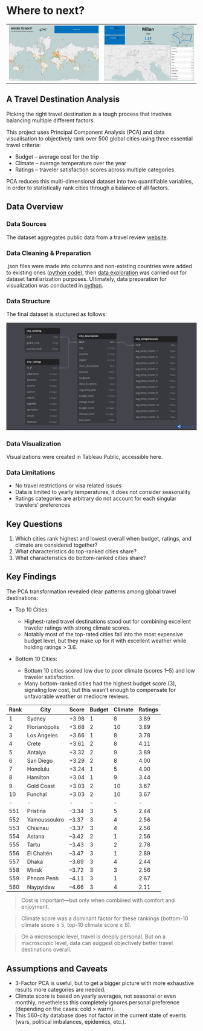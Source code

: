 # Where to next?

<table>
  <tr>
    <td><img src="pictures/intro.jpg" alt="intro" width="400"/></td>
    <td><img src="pictures/city_dashboard.jpg" alt="city dashboard" width="400"/></td>
  </tr>
</table>

## A Travel Destination Analysis

Picking the right travel destination is a tough process that involves balancing multiple different factors. 

This project uses Principal Component Analysis (PCA) and data visualisation to objectively rank over 500 global cities using three essential travel criteria:
- Budget – average cost for the trip
- Climate – average temperature over the year
- Ratings – traveler satisfaction scores across multiple categories

PCA reduces this multi-dimensional dataset into two quantifiable variables, in order to statistically rank cities through a balance of all factors. 


## Data Overview

### Data Sources

The dataset aggregates public data from a travel review [website](https://www.kaggle.com/datasets/furkanima/worldwide-travel-cities-ratings-and-climate).

### Data Cleaning & Preparation

.json files were made into columns and non-existing countries were added to existing ones ([python code](code/cities_cleaning.py)), then [data exploration](code/cities_exploration.ipynb) was carried out for dataset familiarization purposes. Ultimately, data preparation for visualization was conducted in [python](code/cities_preparation.py).

### Data Structure

The final dataset is stuctured as follows:

  <img src="pictures/cities_db.jpg" alt="db_cities">



### Data Visualization

Visualizations were created in Tableau Public, accessible here.

### Data Limitations
- No travel restrictions or visa related issues
- Data is limited to yearly temperatures, it does not consider seasonality
- Ratings categories are arbitrary do not account for each singular travelers' preferences


## Key Questions

1.	Which cities rank highest and lowest overall when budget, ratings, and climate are considered together?
2.	What characteristics do top-ranked cities share?
3.	What characteristics do bottom-ranked cities share?


## Key Findings

The PCA transformation revealed clear patterns among global travel destinations:
- Top 10 Cities:
	- Highest-rated travel destinations stood out for combining excellent traveler ratings with strong climate scores.
	- Notably most of the top-rated cities fall into the most expensive budget level, but they make up for it with excellent weather while holding ratings > 3.6.

- Bottom 10 Cities:
	- Bottom 10 cities scored low due to poor climate (scores 1–5) and low traveler satisfaction.
	- Many bottom-ranked cities had the highest budget score (3), signaling low cost, but this wasn’t enough to compensate for unfavorable weather or mediocre reviews.
 
| Rank | City             |   Score   | Budget        | Climate        | Ratings        |
|------|------------------|-----------|---------------|----------------|----------------|
| 1    | Sydney           | +3.98     | 1             | 8              | 3.89           |
| 2    | Florianópolis    | +3.68     | 2             | 10             | 3.89           |
| 3    | Los Angeles      | +3.66     | 1             | 8              | 3.78           |
| 4    | Crete            | +3.61     | 2             | 8              | 4.11           |
| 5    | Antalya          | +3.32     | 2             | 9              | 3.89           |
| 6    | San Diego        | +3.29     | 2             | 8              | 4.00           |
| 7    | Honolulu         | +3.24     | 1             | 5              | 4.00           |
| 8    | Hamilton         | +3.04     | 1             | 9              | 3.44           |
| 9    | Gold Coast       | +3.03     | 2             | 10             | 3.67           |
| 10   | Funchal          | +3.03     | 2             | 10             | 3.67           |
| -    | -                | -         | -             | -              | -              |
| 551  | Pristina         | –3.34     | 3             | 5              | 2.44           |
| 552  | Yamoussoukro     | –3.37     | 3             | 4              | 2.56           |
| 553  | Chisinau         | –3.37     | 3             | 4              | 2.56           |
| 554  | Astana           | –3.42     | 2             | 1              | 2.56           |
| 555  | Tartu            | –3.43     | 3             | 2              | 2.78           |
| 556  | El Chaltén       | –3.47     | 3             | 1              | 2.89           |
| 557  | Dhaka            | –3.69     | 3             | 4              | 2.44           |
| 558  | Minsk            | –3.72     | 3             | 3              | 2.56           |
| 559  | Phnom Penh       | –4.11     | 3             | 1              | 2.67           |
| 560  | Naypyidaw        | –4.66     | 3             | 4              | 2.11           |

> Cost is important—but only when combined with comfort and enjoyment.

> Climate score was a dominant factor for these rankings (bottom-10 climate score ≤ 5, top-10 climate score ≥ 8).

> On a microscopic level, travel is deeply personal. But on a macroscopic level, data can suggest objectively better travel destinations overall.


## Assumptions and Caveats
- 3-Factor PCA is useful, but to get a bigger picture with more exhaustive results more categories are needed.
- Climate score is based on yearly averages, not seasonal or even monthly, nevetheless this completely ignores personal preference (depending on the cases: cold > warm).
- This 560-city database does not factor in the current state of events (wars, political imbalances, epidemics, etc.).

